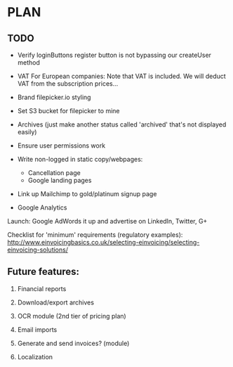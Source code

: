 PLAN
====

TODO
----

- Verify loginButtons register button is not bypassing our createUser method

- VAT For European companies: Note that VAT is included. We will deduct VAT from the subscription prices...

- Brand filepicker.io styling

- Set S3 bucket for filepicker to mine

- Archives (just make another status called 'archived' that's not displayed easily)

- Ensure user permissions work

- Write non-logged in static copy/webpages:
	- Cancellation page
	- Google landing pages

- Link up Mailchimp to gold/platinum signup page

- Google Analytics

Launch: Google AdWords it up and advertise on LinkedIn, Twitter, G+

Checklist for 'minimum' requirements (regulatory examples): http://www.einvoicingbasics.co.uk/selecting-einvoicing/selecting-einvoicing-solutions/

Future features:
----------------

1. Financial reports

2. Download/export archives

3. OCR module (2nd tier of pricing plan)

4. Email imports

5. Generate and send invoices? (module)

6. Localization
